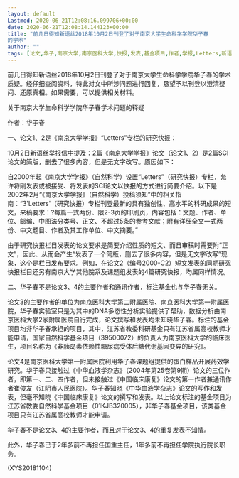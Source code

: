 ```yaml
---
layout: default
Lastmod: 2020-06-21T12:08:16.099706+00:00
date: 2020-06-21T12:08:14.144123+00:00
title: "前几日得知新语丝2018年10月2日刊登了对于南京大学生命科学学院华子春
的学术"
author: ""
tags: [论文,华子,南京大学,南京医科大学,快报,发表,基金项目,作者,学报,Letters,新语丝]
---
```


前几日得知新语丝2018年10月2日刊登了对于南京大学生命科学学院华子春的学术质疑。经仔细查阅资料，特此对文中所涉问题进行回复，恳望予以刊登以澄清疑问、还原真相。如果需要，可以提供相关材料。

关于南京大学生命科学学院华子春学术问题的释疑

作者：华子春

一、论文1、2是《南京大学学报》“Letters”专栏的研究快报：

10月2日新语丝举报信中提及：2篇《南京大学学报》论文（论文1、2）是2篇SCI论文的简版，删去了很多内容，但是无文字改写。原因如下：

自2000年起《南京大学学报》（自然科学）设置“Letters”（研究快报）专栏，允许将刚发表或被接受、将发表的SCI论文以快报的方式进行简要介绍。以下是2002年2月“《南京大学学报》（自然科学）投稿须知”中的相关指南：“3'Letters'（研究快报）专栏刊登最新的具有独创性、高水平的科研成果的短文，来稿要求：?每篇一式两份、限2-3页的印刷页，内容包括：文题、作者、单位、邮编、中图法分类号、正文、不超过5条的参考文献；附有详细全文一式两份、中文题目、作者及其工作单位、中文摘要。”

由于研究快报栏目发表的论文要求是简要介绍性质的短文、而且审稿时需要附”正文”，因此、从而会产生“发表了一个简版，删去了很多内容，但是无文字改写”现象，这个是栏目发布要求。例如，在论文2（编号2000-C2）短文发表的同期研究快报栏目还另有南京大学其他院系及课题组发表的4篇研究快报，均属同样情况。

二、华子春不是论文3、4的主要作者和通讯作者，标注基金也与华子春无关。

论文3的主要作者的单位为南京医科大学第二附属医院、南京医科大学第一附属医院，华子春实验室只是为其中的DNA多态性分析实验提供了帮助，数据分析由南京医科大学2家附属医院自行完成，论文撰写和发表均未知晓华子春。标注的基金项目均非华子春承担的项目，其中，江苏省教委科研基金只有江苏省属高校教师才能申请，国家自然科学基金项目（39500072）的负责人为南京医科大学的临床医生，项目名称为《非胰岛素依赖性糖尿病受体后糖代谢基因变异的研究》。

论文4是南京医科大学第一附属医院利用华子春课题组提供的蛋白样品开展药效学研究。华子春只接触过《中华血液学杂志》（2004年第25卷第9期）论文的三位作者，即第一、二、四作者，但未接触过《中国临床康复》论文的第一作者兼通讯作者崔俊友（江阴市人民医院）。华子春知晓《中华血液学杂志》论文的写作和发表，但毫不知晓《中国临床康复》论文的撰写和发表。以上论文标注的基金项目为江苏省教委自然科学基金项目（01KJB320005），非华子春基金项目，该类基金项目只有江苏省属高校教师才能申请。

华子春不是论文3、4的主要作者，而且对于论文3、4的重复发表不知情。

此外，华子春已于2年多前不再担任国重主任，1年多前不再担任学院执行院长职务。

(XYS20181104)

